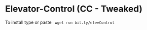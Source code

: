 # Elevator-Control (CC - Tweaked)

To install type or paste
<code>
  wget run bit.ly/elevControl
</code>
